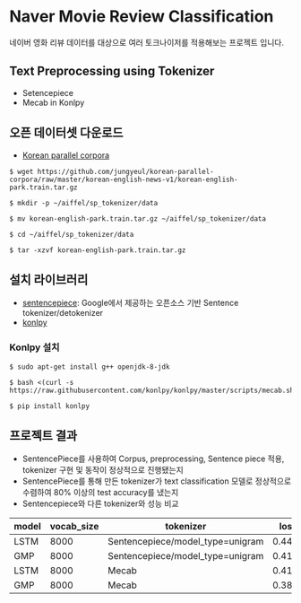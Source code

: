 # Naver Movie Review Classification
네이버 영화 리뷰 데이터를 대상으로 여러 토크나이저를 적용해보는 프로젝트 입니다. 

## Text Preprocessing using Tokenizer
* Setencepiece
* Mecab in Konlpy

## 오픈 데이터셋 다운로드 
* [Korean parallel corpora](https://github.com/jungyeul/korean-parallel-corpora)
```
$ wget https://github.com/jungyeul/korean-parallel-corpora/raw/master/korean-english-news-v1/korean-english-park.train.tar.gz
```
```
$ mkdir -p ~/aiffel/sp_tokenizer/data
```
```
$ mv korean-english-park.train.tar.gz ~/aiffel/sp_tokenizer/data
```
```
$ cd ~/aiffel/sp_tokenizer/data
```
```
$ tar -xzvf korean-english-park.train.tar.gz
```
## 설치 라이브러리  
* [sentencepiece](https://github.com/google/sentencepiece): Google에서 제공하는 오픈소스 기반 Sentence tokenizer/detokenizer
* [konlpy](https://konlpy.org/ko/latest/install/)

### Konlpy 설치 
```
$ sudo apt-get install g++ openjdk-8-jdk
```

```
$ bash <(curl -s https://raw.githubusercontent.com/konlpy/konlpy/master/scripts/mecab.sh)
```

```
$ pip install konlpy
```

## 프로젝트 결과 
* SentencePiece를 사용하여 Corpus, preprocessing, Sentence piece 적용, tokenizer 구현 및 동작이 정상적으로 진행됐는지 
* SentencePiece를 통해 만든 tokenizer가 text classification 모델로 정상적으로 수렴하여 80% 이상의 test accuracy를 냈는지
* Sentencepiece와 다른 tokenizer와 성능 비교 

|model|vocab_size|tokenizer|loss   |accuracy|
|-----|----------|---------|-------|--------|
|LSTM|8000|Sentencepiece/model_type=unigram|0.4477|0.8172|
|GMP|8000|Sentencepiece/model_type=unigram|0.4118|0.8149|
|LSTM|8000|Mecab|0.4127|0.8274|
|GMP|8000|Mecab|0.3812|0.8280|